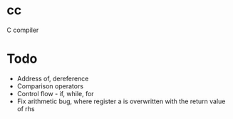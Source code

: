 # cc
C compiler

# Todo
* Address of, dereference
* Comparison operators
* Control flow - if, while, for
* Fix arithmetic bug, where register a is overwritten with the return value of rhs

